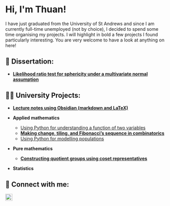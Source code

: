 <h1>Hi, I'm Thuan! </h1>

I have just graduated from the University of St Andrews and since I am currently full-time unemployed (not by choice), I decided to spend some time organising my projects. I will highlight in bold a few projects I found particularly interesting. You are very welcome to have a look at anything on here!


<h2>📖 Dissertation:</h2>

- **[Likelihood ratio test for sphericity under a multivariate normal assumption](https://github.com/thuanromoli/likelihood-ratio-test-for-sphericity)**


<h2>👨‍💻 University Projects:</h2>

- **[Lecture notes using Obsidian (markdown and LaTeX)](https://github.com/thuanromoli/undergraduate-lecture-notes)**


- <b>Applied mathematics</b>
  - [Using Python for understanding a function of two variables](https://github.com/thuanromoli/using-python-for-understanding-a-function-of-two-variables)
  - **[Making change, tiling, and Fibonacci’s sequence in combinatorics](https://github.com/thuanromoli/making-change-and-tiling-and-fibonacci-sequence-in-combinatorics)**
  - [Using Python for modelling populations](https://github.com/thuanromoli/using-python-for-modelling-populations)


- <b>Pure mathematics</b>
  - **[Constructing quotient groups using coset representatives](https://github.com/thuanromoli/constructing-quotient-groups-using-coset-representatives)**

- <b>Statistics</b>


<h2> 🤳 Connect with me:</h2>

[<img align="left" alt="Van Thuan Romoli | LinkedIn" width="22px" src="https://cdn.jsdelivr.net/npm/simple-icons@v3/icons/linkedin.svg" />][linkedin]

[linkedin]: https://www.linkedin.com/in/thuanromoli/
